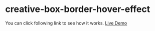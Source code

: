 # creative-box-border-hover-effect
You can click following link to see how it works.
[Live Demo](https://goktugsultan.github.io/creative-box-border-hover-effect/)